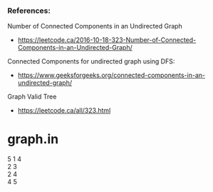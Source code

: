 ### References:

Number of Connected Components in an Undirected Graph 
* https://leetcode.ca/2016-10-18-323-Number-of-Connected-Components-in-an-Undirected-Graph/

Connected Components for undirected graph using DFS: 
* https://www.geeksforgeeks.org/connected-components-in-an-undirected-graph/

Graph Valid Tree
* https://leetcode.ca/all/323.html 

# graph.in
5
1 4 <br/>
2 3  <br/>
2 4 <br/>
4 5 <br/>
